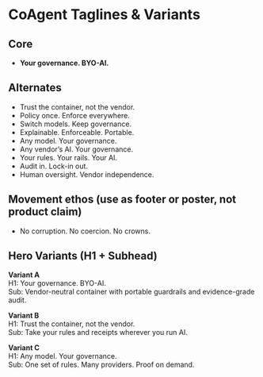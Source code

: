 # CoAgent Taglines & Variants

## Core
- **Your governance. BYO-AI.**

## Alternates
- Trust the container, not the vendor.
- Policy once. Enforce everywhere.
- Switch models. Keep governance.
- Explainable. Enforceable. Portable.
- Any model. Your governance.
- Any vendor’s AI. Your governance.
- Your rules. Your rails. Your AI.
- Audit in. Lock-in out.
- Human oversight. Vendor independence.

## Movement ethos (use as footer or poster, not product claim)
- No corruption. No coercion. No crowns.

## Hero Variants (H1 + Subhead)
**Variant A**  
H1: Your governance. BYO-AI.  
Sub: Vendor-neutral container with portable guardrails and evidence-grade audit.

**Variant B**  
H1: Trust the container, not the vendor.  
Sub: Take your rules and receipts wherever you run AI.

**Variant C**  
H1: Any model. Your governance.  
Sub: One set of rules. Many providers. Proof on demand.

